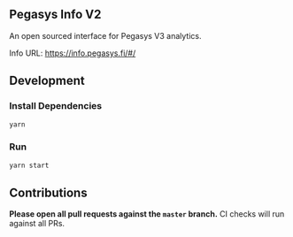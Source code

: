 ## Pegasys Info V2

An open sourced interface for Pegasys V3 analytics.

Info URL: https://info.pegasys.fi/#/

## Development

### Install Dependencies

```bash
yarn
```

### Run

```bash
yarn start
```

## Contributions

**Please open all pull requests against the `master` branch.**
CI checks will run against all PRs.
